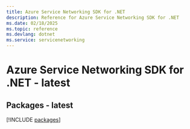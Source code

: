 ```yaml
---
title: Azure Service Networking SDK for .NET
description: Reference for Azure Service Networking SDK for .NET
ms.date: 02/18/2025
ms.topic: reference
ms.devlang: dotnet
ms.service: servicenetworking
---
```

# Azure Service Networking SDK for .NET - latest
## Packages - latest
[!INCLUDE [packages](service-networking-index.md)]